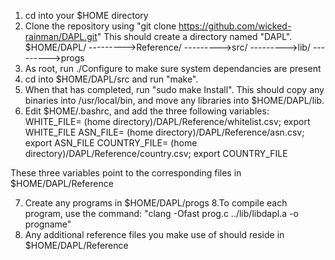 1. cd into your $HOME directory
2. Clone the repository using "git clone https://github.com/wicked-rainman/DAPL.git"
This should create a directory named "DAPL".
       $HOME/DAPL/
       --------->Reference/
       --------->src/
       --------->lib/
       --------->progs
3. As root, run ./Configure to make sure system dependancies are present
4. cd into $HOME/DAPL/src and run "make".
5. When that has completed, run "sudo make Install". This should copy any binaries into /usr/local/bin, and move 
any libraries into $HOME/DAPL/lib.
6. Edit $HOME/.bashrc, and add the three following variables:
  WHITE_FILE= (home directory)/DAPL/Reference/whitelist.csv; export WHITE_FILE
  ASN_FILE= (home directory)/DAPL/Reference/asn.csv; export ASN_FILE
  COUNTRY_FILE= (home directory)/DAPL/Reference/country.csv; export COUNTRY_FILE
  
  These three variables point to the corresponding files in $HOME/DAPL/Reference

7. Create any programs in $HOME/DAPL/progs
8.To compile each program, use the command:
       "clang -Ofast prog.c ../lib/libdapl.a -o progname"
9. Any additional reference files you make use of should reside in $HOME/DAPL/Reference
